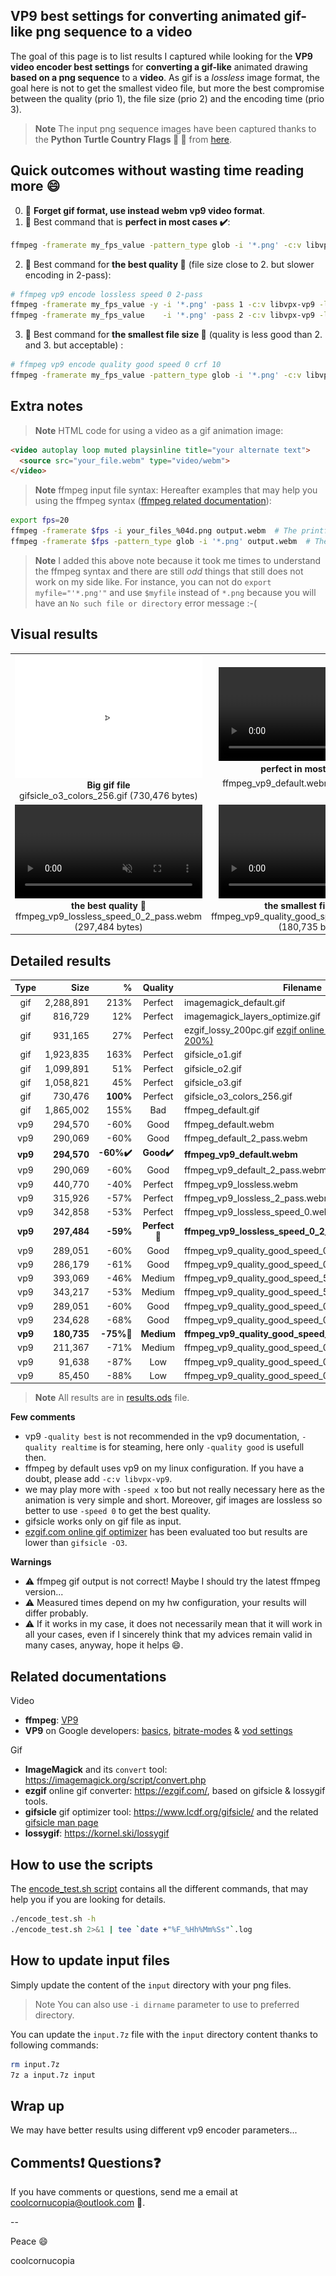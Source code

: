 ## VP9 best settings for converting animated gif-like png sequence to a video

The goal of this page is to list results I captured while looking for the **VP9 video encoder best settings** for **converting a gif-like** animated drawing **based on a png sequence** to a **video**. As gif is a *lossless* image format, the goal here is not to get the smallest video file, but more the best compromise between the quality (prio 1), the file size (prio 2) and the encoding time (prio 3).

> **Note** The input png sequence images have been captured thanks to the **Python Turtle Country Flags :snake: :turtle:** from [here](https://github.com/coolcornucopia/python-turtle-country-flags).


## Quick outcomes without wasting time reading more :smile:

0. :medal_sports: **Forget gif format, use instead webm vp9 video format**.
1. :1st_place_medal: Best command that is **perfect in most cases :heavy_check_mark:**:
``` bash
ffmpeg -framerate my_fps_value -pattern_type glob -i '*.png' -c:v libvpx-vp9 output.webm
```
2. :2nd_place_medal: Best command for **the best quality :rainbow:** (file size close to 2. but slower encoding in 2-pass):
``` bash
# ffmpeg vp9 encode lossless speed 0 2-pass
ffmpeg -framerate my_fps_value -y -i '*.png' -pass 1 -c:v libvpx-vp9 -lossless 1 -speed 0 -f webm /dev/null
ffmpeg -framerate my_fps_value    -i '*.png' -pass 2 -c:v libvpx-vp9 -lossless 1 -speed 0 output.webm
```
3. :3rd_place_medal: Best command for **the smallest file size :muscle:** (quality is less good than 2. and 3. but acceptable) :
``` bash
# ffmpeg vp9 encode quality good speed 0 crf 10
ffmpeg -framerate my_fps_value -pattern_type glob -i '*.png' -c:v libvpx-vp9 -quality good -speed 0 -crf 10 output.webm
```


## Extra notes

> **Note** HTML code for using a video as a gif animation image:
``` html
<video autoplay loop muted playsinline title="your alternate text">
  <source src="your_file.webm" type="video/webm">
</video>
```


> **Note** ffmpeg input file syntax: Hereafter examples that may help you using the ffmpeg syntax ([ffmpeg related documentation](https://ffmpeg.org/ffmpeg-formats.html#image2-1)):
``` bash
export fps=20
ffmpeg -framerate $fps -i your_files_%04d.png output.webm  # The printf way
ffmpeg -framerate $fps -pattern_type glob -i '*.png' output.webm  # The wildcad way
```
> **Note** I added this above note because it took me times to understand the ffmpeg syntax and there are still *odd* things that still does not work on my side like. For instance, you can not do `export myfile="'*.png'"` and use `$myfile` instead of `*.png` because you will have an `No such file or directory` error message :-(


## Visual results

|     |     |
| :-: | :-: |
| ![gifsicle_o3_colors_256.gif (730,476 bytes)](output/gifsicle_o3_colors_256.gif?raw=true "gifsicle_o3_colors_256.gif (730,476 bytes)")<br>**Big gif file**<br>gifsicle_o3_colors_256.gif (730,476 bytes) | <video autoplay loop muted playsinline title="ffmpeg_vp9_default.webm (294,570 bytes)"><source src="https://github.com/coolcornucopia/vp9-best-settings-for-converting-gif-animated-drawing-to-video/blob/master/output/ffmpeg_vp9_default.webm" type="video/webm"></video><br>**perfect in most cases :heavy_check_mark:**<br>ffmpeg_vp9_default.webm (294,570 bytes) |
| <video autoplay loop muted playsinline title="ffmpeg_vp9_lossless_speed_0_2_pass.webm (297,484 bytes)"><source src="https://github.com/coolcornucopia/vp9-best-settings-for-converting-gif-animated-drawing-to-video/blob/master/output/ffmpeg_vp9_lossless_speed_0_2_pass.webm" type="video/webm"></video><br>**the best quality :rainbow:**<br>ffmpeg_vp9_lossless_speed_0_2_pass.webm (297,484 bytes) | <video autoplay loop muted playsinline title="ffmpeg_vp9_quality_good_speed_0_cfr_10.webm (180,735 bytes)"><source src="https://github.com/coolcornucopia/vp9-best-settings-for-converting-gif-animated-drawing-to-video/blob/master/output/ffmpeg_vp9_quality_good_speed_0_cfr_10.webm" type="video/webm"></video><br>**the smallest file size :muscle:**<br>ffmpeg_vp9_quality_good_speed_0_cfr_10.webm (180,735 bytes) |


## Detailed results

| **Type** | **Size**  | **%** | **Quality** | **Filename**                                                | **sec** | **%** |
| :------: | --------: | ----: | :---------: | ----------------------------------------------------------- | ------: | ----: |
| gif      | 2,288,891 | 213%  | Perfect     | imagemagick\_default.gif                                    | 103,5   | 442%  |
| gif      | 816,729   | 12%   | Perfect     | imagemagick\_layers\_optimize.gif                           | 42,9    | 125%  |
| gif      | 931,165   | 27%   | Perfect     | ezgif_lossy_200pc.gif [ezgif online optimizer (lossy 200%)](https://ezgif.com/) | na      | na    |
| gif      | 1,923,835 | 163%  | Perfect     | gifsicle\_o1.gif                                            | 1,1     | \-94% |
| gif      | 1,099,891 | 51%   | Perfect     | gifsicle\_o2.gif                                            | 1,3     | \-93% |
| gif      | 1,058,821 | 45%   | Perfect     | gifsicle\_o3.gif                                            | 1,6     | \-92% |
| gif      | 730,476   | **100%**  | Perfect | gifsicle\_o3\_colors\_256.gif                               | 1,8     | \-90% |
| gif      | 1,865,002 | 155%  | Bad         | ffmpeg\_default.gif                                         | 2,3     | \-88% |
| vp9      | 294,570   | \-60% | Good        | ffmpeg\_default.webm                                        | 19,1    | **100%**  |
| vp9      | 290,069   | \-60% | Good        | ffmpeg\_default\_2\_pass.webm                               | 43,1    | 126%  |
| **vp9** | **294,570** | **\-60%:heavy_check_mark:** | **Good:heavy_check_mark:** | **ffmpeg\_vp9\_default.webm** | **19,1** | **0%** |
| vp9      | 290,069   | \-60% | Good        | ffmpeg\_vp9\_default\_2\_pass.webm                          | 43,1    | 126%  |
| vp9      | 440,770   | \-40% | Perfect     | ffmpeg\_vp9\_lossless.webm                                  | 31,7    | 66%   |
| vp9      | 315,926   | \-57% | Perfect     | ffmpeg\_vp9\_lossless\_2\_pass.webm                         | 41,9    | 119%  |
| vp9      | 342,858   | \-53% | Perfect     | ffmpeg\_vp9\_lossless\_speed\_0.webm                        | 42,2    | 121%  |
| **vp9**  | **297,484** | **\-59%** | **Perfect:rainbow:** | **ffmpeg\_vp9\_lossless\_speed\_0\_2\_pass.webm** | **55,5** | **191%** |
| vp9      | 289,051   | \-60% | Good        | ffmpeg\_vp9\_quality\_good\_speed\_0.webm                   | 27,7    | 45%   |
| vp9      | 286,179   | \-61% | Good        | ffmpeg\_vp9\_quality\_good\_speed\_0\_2\_pass.webm          | 60,2    | 215%  |
| vp9      | 393,069   | \-46% | Medium      | ffmpeg\_vp9\_quality\_good\_speed\_5.webm                   | 14,2    | \-26% |
| vp9      | 343,217   | \-53% | Medium      | ffmpeg\_vp9\_quality\_good\_speed\_5\_2\_pass.webm          | 32,2    | 68%   |
| vp9      | 289,051   | \-60% | Good        | ffmpeg\_vp9\_quality\_good\_speed\_0\_cfr\_0.webm           | 27,8    | 45%   |
| vp9      | 234,628   | \-68% | Good        | ffmpeg\_vp9\_quality\_good\_speed\_0\_cfr\_0\_2\_pass.webm  | 38,5    | 101%  |
| **vp9** | **180,735** | **\-75%:muscle:** | **Medium** | **ffmpeg\_vp9\_quality\_good\_speed\_0\_cfr\_10.webm** | **24,3** | **27%** |
| vp9      | 211,367   | \-71% | Medium      | ffmpeg\_vp9\_quality\_good\_speed\_0\_cfr\_10\_2\_pass.webm | 37,5    | 96%   |
| vp9      | 91,638    | \-87% | Low         | ffmpeg\_vp9\_quality\_good\_speed\_0\_cfr\_63.webm          | 23,2    | 21%   |
| vp9      | 85,450    | \-88% | Low         | ffmpeg\_vp9\_quality\_good\_speed\_0\_cfr\_63\_2\_pass.webm | 32,5    | 70%   |

> **Note** All results are in [results.ods](https://github.com/coolcornucopia/vp9-best-settings-for-converting-gif-animated-drawing-to-video/blob/master/results.ods) file.


**Few comments**
* vp9 `-quality best` is not recommended in the vp9 documentation, `-quality realtime` is for steaming, here only `-quality good` is usefull then.
* ffmpeg by default uses vp9 on my linux configuration. If you have a doubt, please add `-c:v libvpx-vp9`.
* we may play more with `-speed x` too but not really necessary here as the animation is very simple and short. Moreover, gif images are lossless so better to use `-speed 0` to get the best quality.
* gifsicle works only on gif file as input.
* [ezgif.com online gif optimizer](https://ezgif.com/) has been evaluated too but results are lower than `gifsicle -O3`.

**Warnings**
* :warning: ffmpeg gif output is not correct! Maybe I should try the latest ffmpeg version...
* :warning: Measured times depend on my hw configuration, your results will differ probably.
* :warning: If it works in my case, it does not necessarily mean that it will work in all your cases, even if I sincerely think that my advices remain valid in many cases, anyway, hope it helps :smile:.


## Related documentations

Video
* **ffmpeg**: [VP9](https://trac.ffmpeg.org/wiki/Encode/VP9)
* **VP9** on Google developers: [basics](https://developers.google.com/media/vp9/the-basics), [bitrate-modes](https://developers.google.com/media/vp9/bitrate-modes) & [vod settings](https://developers.google.com/media/vp9/settings/vod/)

Gif
* **ImageMagick** and its `convert` tool: https://imagemagick.org/script/convert.php
* **ezgif** online gif converter: https://ezgif.com/, based on gifsicle & lossygif tools.
* **gifsicle** gif optimizer tool: https://www.lcdf.org/gifsicle/ and the related [gifsicle man page](https://www.lcdf.org/gifsicle/man.html)
* **lossygif**: https://kornel.ski/lossygif


## How to use the scripts
The [encode_test.sh script](https://github.com/coolcornucopia/vp9-best-settings-for-converting-gif-animated-drawing-to-video/blob/master/encode_test.sh) contains all the different commands, that may help you if you are looking for details.

``` bash
./encode_test.sh -h
./encode_test.sh 2>&1 | tee `date +"%F_%Hh%Mm%Ss"`.log
```


## How to update input files

Simply update the content of the `input` directory with your png files.
> Note You can also use `-i dirname` parameter to use to preferred directory.

You can update the `input.7z` file with the `input` directory content thanks to following commands:
``` bash
rm input.7z
7z a input.7z input
```

## Wrap up
We may have better results using different vp9 encoder parameters...


## Comments:exclamation: Questions:question:
If you have comments or questions, send me a email at coolcornucopia@outlook.com :email:.

--

Peace :smile:

coolcornucopia
